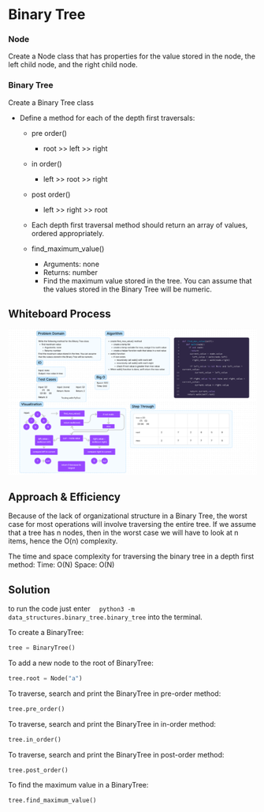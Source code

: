 # Binary Tree

### Node
Create a Node class that has properties for the value stored in the node, the left child node, and the right child node.

### Binary Tree
Create a Binary Tree class
- Define a method for each of the depth first traversals:

  - pre order()
    - root >> left >> right

  - in order()
    - left >> root >> right

  - post order()
    - left >> right >> root

  - Each depth first traversal method should return an array of values, ordered appropriately.

  - find_maximum_value()
    - Arguments: none
    - Returns: number
    - Find the maximum value stored in the tree. You can assume that the values stored in the Binary Tree will be numeric.


## Whiteboard Process

![tree max white board process](tree-max-wb.png)

## Approach & Efficiency

Because of the lack of organizational structure in a Binary Tree, the worst case for most operations will involve
traversing the entire tree. If we assume that a tree has n nodes, then in the worst case we will have to look at n
items, hence the O(n) complexity.

The time and space complexity for traversing the binary tree in a depth first method:
Time: O(N)
Space: O(N)

## Solution

to run the code just enter
```   python3 -m data_structures.binary_tree.binary_tree ```
into the terminal.

To create a BinaryTree:
```python
tree = BinaryTree()
```
To add a new node to the root of BinaryTree:
```python
tree.root = Node("a")
```
To traverse, search and print the BinaryTree in pre-order method:
```python
tree.pre_order()
```
To traverse, search and print the BinaryTree in in-order method:
```python
tree.in_order()
```

To traverse, search and print the BinaryTree in post-order method:
```python
tree.post_order()
```

To find the maximum value in a BinaryTree:
```python
tree.find_maximum_value()
```
